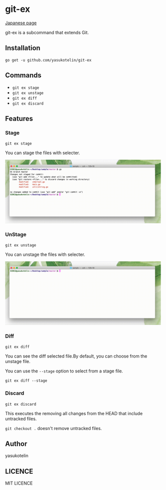 # git-ex

[Japanese page](./README-JP.md)

git-ex is a subcommand that extends Git.

## Installation

```
go get -u github.com/yasukotelin/git-ex
```

## Commands

- `git ex stage`
- `git ex unstage`
- `git ex diff`
- `git ex discard`

## Features

### Stage

```
git ex stage
```

You can stage the files with selecter.

![stage.gif](./images/stage.gif)

### UnStage

```
git ex unstage
```

You can unstage the files with selecter.

![unstage.gif](./images/unstage.gif)

### Diff

```
git ex diff
```

You can see the diff selected file.By default, you can choose from the unstage file.

You can use the `--stage` option to select from a stage file.

```
git ex diff --stage
```

### Discard

```
git ex discard
```

This executes the removing all changes from the HEAD that include untracked files.

`git checkout .` doesn't remove untracked files.

## Author

yasukotelin

## LICENCE

MIT LICENCE